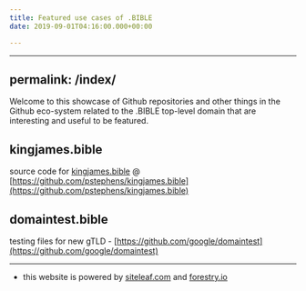 ```yaml
---
title: Featured use cases of .BIBLE
date: 2019-09-01T04:16:00.000+00:00

---
```

***

## permalink: /index/

Welcome to this showcase of Github repositories and other things in the Github eco-system related to the .BIBLE top-level domain that are interesting and useful to be featured.

## kingjames.bible

source code for [kingjames.bible](http://kingjames.bible) @ [https://github.com/pstephens/kingjames.bible](https://github.com/pstephens/kingjames.bible)

## domaintest.bible

testing files for new gTLD - [https://github.com/google/domaintest](https://github.com/google/domaintest)

***

* this website is powered by [siteleaf.com](https://manage.siteleaf.com/) and [forestry.io](https://app.forestry.io/)